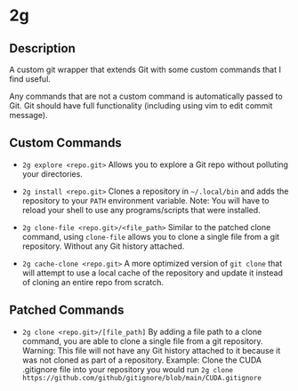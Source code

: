 # 2g

## Description

A custom git wrapper that extends Git with some custom commands that I find
useful.

Any commands that are not a custom command is automatically passed to Git.
Git should have full functionality (including using vim to edit commit message).

## Custom Commands

- `2g explore <repo.git>`
    Allows you to explore a Git repo without polluting your directories.

- `2g install <repo.git>`
    Clones a repository in `~/.local/bin` and adds the repository to your `PATH`
    environment variable.
    Note: You will have to reload your shell to use any programs/scripts that
    were installed.

- `2g clone-file <repo.git>/<file_path>`
    Similar to the patched clone command, using `clone-file` allows you to clone
    a single file from a git repository. Without any Git history attached.

- `2g cache-clone <repo.git>`
    A more optimized version of `git clone` that will attempt to use a local
    cache of the repository and update it instead of cloning an entire repo
    from scratch.

## Patched Commands

- `2g clone <repo.git>/[file_path]`
    By adding a file path to a clone command, you are able to clone a single
    file from a git repository.
    Warning: This file will not have any Git history attached to it because it
    was not cloned as part of a repository.
    Example: Clone the CUDA .gitignore file into your repository you would
    run `2g clone https://github.com/github/gitignore/blob/main/CUDA.gitignore`
